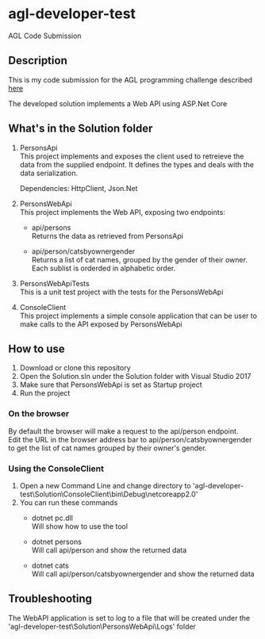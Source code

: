 # agl-developer-test
AGL Code Submission

## Description
This is my code submission for the AGL programming challenge described [here](http://agl-developer-test.azurewebsites.net/)

The developed solution implements a Web API using ASP.Net Core

## What's in the Solution folder

1. PersonsApi  
   This project implements and exposes the client used to retreieve the data from the supplied endpoint.
   It defines the types and deals with the data serialization.

   Dependencies: HttpClient, Json.Net

2. PersonsWebApi  
   This project implements the Web API, exposing two endpoints:  
   * api/persons  
   Returns the data as retrieved from PersonsApi
   
   * api/person/catsbyownergender  
      Returns a list of cat names, grouped by the gender of their owner.  
      Each sublist is orderded in alphabetic order.

3. PersonsWebApiTests  
   This is a unit test project with the tests for the PersonsWebApi

4. ConsoleClient  
   This project implements a simple console application that can be user to make calls to the API exposed by PersonsWebApi

## How to use
1. Download or clone this repository
2. Open the Solution.sln under the Solution folder with Visual Studio 2017
3. Make sure that PersonsWebApi is set as Startup project
4. Run the project

### On the browser
By default the browser will make a request to the api/person endpoint.  
Edit the URL in the browser address bar to api/person/catsbyownergender to get the list of cat names grouped by their owner's gender.

### Using the ConsoleClient
1. Open a new Command Line and change directory to 'agl-developer-test\Solution\ConsoleClient\bin\Debug\netcoreapp2.0'
2. You can run these commands  
   * dotnet pc.dll  
      Will show how to use the tool

   * dotnet persons  
     Will call api/person and show the returned data
   * dotnet cats  
      Will call api/person/catsbyownergender and show the returned data


## Troubleshooting
The WebAPI application is set to log to a file that will be created under the 'agl-developer-test\Solution\PersonsWebApi\Logs' folder



